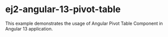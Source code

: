 # ej2-angular-13-pivot-table
This example demonstrates the usage of Angular Pivot Table Component in Angular 13 application.

